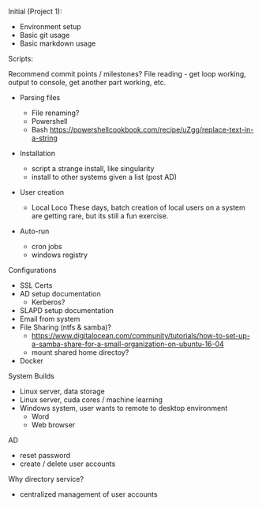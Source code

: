 Initial (Project 1):

- Environment setup
- Basic git usage
- Basic markdown usage

Scripts:

Recommend commit points / milestones?
File reading - get loop working, output to console, get another part working, etc.

- Parsing files

  - File renaming?
  - Powershell
  - Bash
    https://powershellcookbook.com/recipe/uZgg/replace-text-in-a-string

- Installation
  - script a strange install, like singularity
  - install to other systems given a list (post AD)
- User creation
  - Local Loco These days, batch creation of local users on a system are getting rare, but its still a fun exercise.
- Auto-run
  - cron jobs
  - windows registry

Configurations

- SSL Certs
- AD setup documentation
  - Kerberos?
- SLAPD setup documentation
- Email from system
- File Sharing (ntfs & samba)?
  - https://www.digitalocean.com/community/tutorials/how-to-set-up-a-samba-share-for-a-small-organization-on-ubuntu-16-04
  - mount shared home directoy?
- Docker

System Builds

- Linux server, data storage
- Linux server, cuda cores / machine learning
- Windows system, user wants to remote to desktop environment
  - Word
  - Web browser

AD
  - reset password
  - create / delete user accounts

Why directory service?
  - centralized management of user accounts
